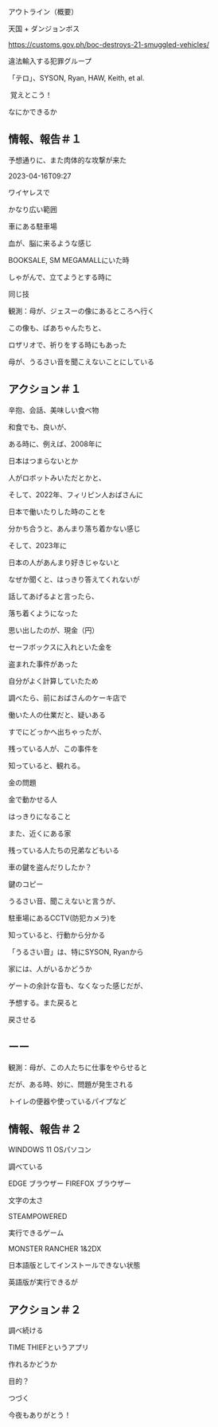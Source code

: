 アウトライン（概要）

天国 + ダンジョンボス

https://customs.gov.ph/boc-destroys-21-smuggled-vehicles/

違法輸入する犯罪グループ

「テロ」、SYSON, Ryan, HAW, Keith, et al.

 覚えとこう！

なにかできるか

## 情報、報告＃１

予想通りに、また肉体的な攻撃が来た

2023-04-16T09:27

ワイヤレスで

かなり広い範囲

車にある駐車場

血が、脳に来るような感じ

BOOKSALE, SM MEGAMALLにいた時

しゃがんで、立てようとする時に

同じ技

観測：母が、ジェスーの像にあるところへ行く

この像も、ばあちゃんたちと、

ロザリオで、祈りをする時にもあった

母が、うるさい音を聞こえないことにしている

## アクション＃１

辛抱、会話、美味しい食べ物

和食でも、良いが、

ある時に、例えば、2008年に

日本はつまらないとか

人がロボットみいただとかと、

そして、2022年、フィリピン人おばさんに

日本で働いたりした時のことを

分かち合うと、あんまり落ち着かない感じ

そして、2023年に

日本の人があんまり好きじゃないと

なぜか聞くと、はっきり答えてくれないが

話してあげるよと言ったら、

落ち着くようになった

思い出したのが、現金（円）

セーフボックスに入れといた金を

盗まれた事件があった

自分がよく計算していたため

調べたら、前におばさんのケーキ店で

働いた人の仕業だと、疑いある

すでにどっかへ出ちゃったが、

残っている人が、この事件を

知っていると、観れる。

金の問題

金で動かせる人

はっきりになること

また、近くにある家

残っている人たちの兄弟などもいる

車の鍵を盗んだりしたか？

鍵のコピー

うるさい音、聞こえないと言うが、

駐車場にあるCCTV(防犯カメラ)を

知っていると、行動から分かる

「うるさい音」は、特にSYSON, Ryanから

家には、人がいるかどうか

ゲートの余計な音も、なくなった感じだが、

予想する。また戻ると

戻させる

## ーー

観測：母が、この人たちに仕事をやらせると

だが、ある時、妙に、問題が発生される

トイレの便器や使っているパイプなど


## 情報、報告＃２

WINDOWS 11 OSパソコン

調べている

EDGE ブラウザー
FIREFOX ブラウザー

文字の太さ

STEAMPOWERED

実行できるゲーム

MONSTER RANCHER 1&2DX

日本語版としてインストールできない状態

英語版が実行できるが

## アクション＃２

調べ続ける

TIME THIEFというアプリ

作れるかどうか

目的？

つづく

今夜もありがとう！


